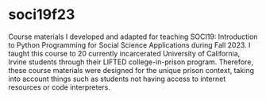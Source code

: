 # soci19f23
Course materials I developed and adapted for teaching SOCI19: Introduction to Python Programming for Social Science Applications during Fall 2023. I taught this course to 20 currently incarcerated University of California, Irvine students through their LIFTED college-in-prison program. Therefore, these course materials were designed for the unique prison context, taking into account things such as students not having access to internet resources or code interpreters.
